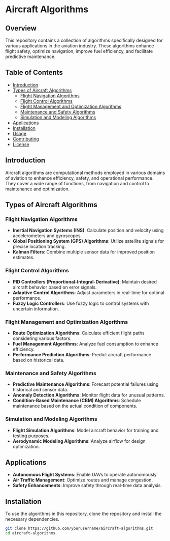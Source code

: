 # Aircraft Algorithms

## Overview

This repository contains a collection of algorithms specifically designed for various applications in the aviation industry. These algorithms enhance flight safety, optimize navigation, improve fuel efficiency, and facilitate predictive maintenance.

## Table of Contents

- [Introduction](#introduction)
- [Types of Aircraft Algorithms](#types-of-aircraft-algorithms)
  - [Flight Navigation Algorithms](#flight-navigation-algorithms)
  - [Flight Control Algorithms](#flight-control-algorithms)
  - [Flight Management and Optimization Algorithms](#flight-management-and-optimization-algorithms)
  - [Maintenance and Safety Algorithms](#maintenance-and-safety-algorithms)
  - [Simulation and Modeling Algorithms](#simulation-and-modeling-algorithms)
- [Applications](#applications)
- [Installation](#installation)
- [Usage](#usage)
- [Contributing](#contributing)
- [License](#license)

## Introduction

Aircraft algorithms are computational methods employed in various domains of aviation to enhance efficiency, safety, and operational performance. They cover a wide range of functions, from navigation and control to maintenance and optimization.

## Types of Aircraft Algorithms

### Flight Navigation Algorithms
- **Inertial Navigation Systems (INS)**: Calculate position and velocity using accelerometers and gyroscopes.
- **Global Positioning System (GPS) Algorithms**: Utilize satellite signals for precise location tracking.
- **Kalman Filters**: Combine multiple sensor data for improved position estimates.

### Flight Control Algorithms
- **PID Controllers (Proportional-Integral-Derivative)**: Maintain desired aircraft behavior based on error signals.
- **Adaptive Control Algorithms**: Adjust parameters in real-time for optimal performance.
- **Fuzzy Logic Controllers**: Use fuzzy logic to control systems with uncertain information.

### Flight Management and Optimization Algorithms
- **Route Optimization Algorithms**: Calculate efficient flight paths considering various factors.
- **Fuel Management Algorithms**: Analyze fuel consumption to enhance efficiency.
- **Performance Prediction Algorithms**: Predict aircraft performance based on historical data.

### Maintenance and Safety Algorithms
- **Predictive Maintenance Algorithms**: Forecast potential failures using historical and sensor data.
- **Anomaly Detection Algorithms**: Monitor flight data for unusual patterns.
- **Condition-Based Maintenance (CBM) Algorithms**: Schedule maintenance based on the actual condition of components.

### Simulation and Modeling Algorithms
- **Flight Simulation Algorithms**: Model aircraft behavior for training and testing purposes.
- **Aerodynamic Modeling Algorithms**: Analyze airflow for design optimization.

## Applications
- **Autonomous Flight Systems**: Enable UAVs to operate autonomously.
- **Air Traffic Management**: Optimize routes and manage congestion.
- **Safety Enhancements**: Improve safety through real-time data analysis.

## Installation

To use the algorithms in this repository, clone the repository and install the necessary dependencies.

```bash
git clone https://github.com/yourusername/aircraft-algorithms.git
cd aircraft-algorithms
